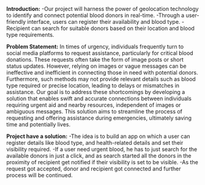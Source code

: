 **Introduction:**
-Our project will harness the power of geolocation technology to identify and connect potential blood donors in real-time.
-Through a user-friendly interface, users can register their availability and blood type.
-Recipient can search for suitable donors based on their location and blood type requirements.


**Problem Statement:**
In times of urgency, individuals frequently turn to social media platforms to request assistance, particularly for critical blood donations. These requests often take the form of image posts or short status updates. However, relying on images or vague messages can be ineffective and inefficient in connecting those in need with potential donors. Furthermore, such methods may not provide relevant details such as blood type required or precise location, leading to delays or mismatches in assistance. Our goal is to address these shortcomings by developing a solution that enables swift and accurate connections between individuals requiring urgent aid and nearby resources, independent of images or ambiguous messages. This solution aims to streamline the process of requesting and offering assistance during emergencies, ultimately saving time and potentially lives.


**Project have a solution:**
-The idea is to build an app on which a user can register details like blood type, and health-related details and set their visibility required.
-If a user need urgent blood, he has to just search for the available donors in just a click, and as search started all the donors in the proximity of recipient get notified if their visibility is set to be visible.
-As the request got accepted, donor and recipient got connected and further  process will be continued.
